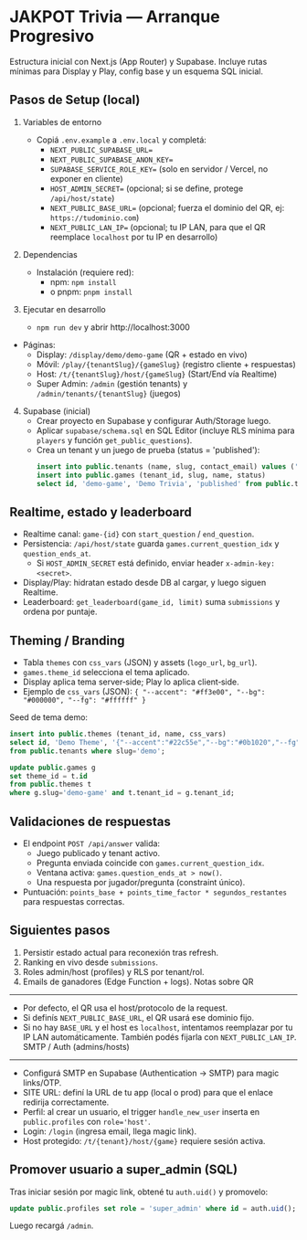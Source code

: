 JAKPOT Trivia — Arranque Progresivo
===================================

Estructura inicial con Next.js (App Router) y Supabase. Incluye rutas mínimas para Display y Play, config base y un esquema SQL inicial.

Pasos de Setup (local)
----------------------

1) Variables de entorno
   - Copiá `.env.example` a `.env.local` y completá:
     - `NEXT_PUBLIC_SUPABASE_URL=`
     - `NEXT_PUBLIC_SUPABASE_ANON_KEY=`
     - `SUPABASE_SERVICE_ROLE_KEY=` (solo en servidor / Vercel, no exponer en cliente)
     - `HOST_ADMIN_SECRET=` (opcional; si se define, protege `/api/host/state`)
     - `NEXT_PUBLIC_BASE_URL=` (opcional; fuerza el dominio del QR, ej: `https://tudominio.com`)
     - `NEXT_PUBLIC_LAN_IP=` (opcional; tu IP LAN, para que el QR reemplace `localhost` por tu IP en desarrollo)

2) Dependencias
   - Instalación (requiere red):
     - npm: `npm install`
     - o pnpm: `pnpm install`

3) Ejecutar en desarrollo
   - `npm run dev` y abrir http://localhost:3000
- Páginas:
  - Display: `/display/demo/demo-game` (QR + estado en vivo)
  - Móvil: `/play/{tenantSlug}/{gameSlug}` (registro cliente + respuestas)
  - Host: `/t/{tenantSlug}/host/{gameSlug}` (Start/End vía Realtime)
  - Super Admin: `/admin` (gestión tenants) y `/admin/tenants/{tenantSlug}` (juegos)

4) Supabase (inicial)
   - Crear proyecto en Supabase y configurar Auth/Storage luego.
   - Aplicar `supabase/schema.sql` en SQL Editor (incluye RLS mínima para `players` y función `get_public_questions`).
   - Crea un tenant y un juego de prueba (status = 'published'):
     ```sql
     insert into public.tenants (name, slug, contact_email) values ('Demo Store', 'demo', 'demo@example.com');
     insert into public.games (tenant_id, slug, name, status) 
     select id, 'demo-game', 'Demo Trivia', 'published' from public.tenants where slug='demo';
     ```

Realtime, estado y leaderboard
------------------------------
- Realtime canal: `game-{id}` con `start_question` / `end_question`.
- Persistencia: `/api/host/state` guarda `games.current_question_idx` y `question_ends_at`.
  - Si `HOST_ADMIN_SECRET` está definido, enviar header `x-admin-key: <secret>`.
- Display/Play: hidratan estado desde DB al cargar, y luego siguen Realtime.
- Leaderboard: `get_leaderboard(game_id, limit)` suma `submissions` y ordena por puntaje.

Theming / Branding
------------------
- Tabla `themes` con `css_vars` (JSON) y assets (`logo_url`, `bg_url`).
- `games.theme_id` selecciona el tema aplicado.
- Display aplica tema server‑side; Play lo aplica client‑side.
- Ejemplo de `css_vars` (JSON):
  `{ "--accent": "#ff3e00", "--bg": "#000000", "--fg": "#ffffff" }`

Seed de tema demo:
```sql
insert into public.themes (tenant_id, name, css_vars)
select id, 'Demo Theme', '{"--accent":"#22c55e","--bg":"#0b1020","--fg":"#f8fafc"}'::jsonb
from public.tenants where slug='demo';

update public.games g
set theme_id = t.id
from public.themes t
where g.slug='demo-game' and t.tenant_id = g.tenant_id;
```

Validaciones de respuestas
-------------------------
- El endpoint `POST /api/answer` valida:
  - Juego publicado y tenant activo.
  - Pregunta enviada coincide con `games.current_question_idx`.
  - Ventana activa: `games.question_ends_at > now()`.
  - Una respuesta por jugador/pregunta (constraint único).
- Puntuación: `points_base + points_time_factor * segundos_restantes` para respuestas correctas.

Siguientes pasos
----------------
1. Persistir estado actual para reconexión tras refresh.
2. Ranking en vivo desde `submissions`.
3. Roles admin/host (profiles) y RLS por tenant/rol.
4. Emails de ganadores (Edge Function + logs).
Notas sobre QR
--------------
- Por defecto, el QR usa el host/protocolo de la request.
- Si definís `NEXT_PUBLIC_BASE_URL`, el QR usará ese dominio fijo.
- Si no hay `BASE_URL` y el host es `localhost`, intentamos reemplazar por tu IP LAN automáticamente. También podés fijarla con `NEXT_PUBLIC_LAN_IP`.
SMTP / Auth (admins/hosts)
-------------------------
- Configurá SMTP en Supabase (Authentication → SMTP) para magic links/OTP.
- SITE URL: definí la URL de tu app (local o prod) para que el enlace redirija correctamente.
- Perfil: al crear un usuario, el trigger `handle_new_user` inserta en `public.profiles` con `role='host'`.
- Login: `/login` (ingresa email, llega magic link).
- Host protegido: `/t/{tenant}/host/{game}` requiere sesión activa.

Promover usuario a super_admin (SQL)
-----------------------------------
Tras iniciar sesión por magic link, obtené tu `auth.uid()` y promovelo:
```sql
update public.profiles set role = 'super_admin' where id = auth.uid();
```
Luego recargá `/admin`.

